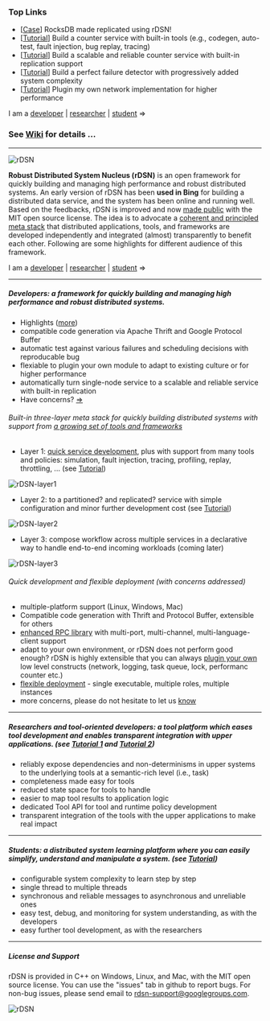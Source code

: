 
### Top Links
 * [[Case](https://github.com/imzhenyu/rocksdb.replicated)] RocksDB made replicated using rDSN!
 * [[Tutorial](https://github.com/Microsoft/rDSN/wiki/Tutorial:-Build-A-Single-Node-Counter-Service)] Build a counter service with built-in tools (e.g., codegen, auto-test, fault injection, bug replay, tracing)
 * [[Tutorial](https://github.com/Microsoft/rDSN/wiki/Tutorial:-Build-A-Scalable-and-Reliable-Counter-Service)] Build a scalable and reliable counter service with built-in replication support
 * [[Tutorial](https://github.com/Microsoft/rDSN/wiki/Tutorial:-Perfect-Failure-Detector)] Build a perfect failure detector with progressively added system complexity
 * [[Tutorial](https://github.com/Microsoft/rDSN/wiki/Tutorial:-Plugin-A-New-Network-Implementation)] Plugin my own network implementation for higher performance


I am a [developer](https://github.com/Microsoft/rDSN/wiki/overview#developers-a-framework-for-quickly-building-and-managing-high-performance-and-robust-distributed-systems)  |   [researcher](https://github.com/Microsoft/rDSN/wiki/overview#researchers-and-tool-oriented-developers-a-tool-platform-which-eases-tool-development-and-enables-transparent-integration-with-upper-applications-see-tutorial-1-and-tutorial-2)  |   [student](https://github.com/Microsoft/rDSN/wiki/overview#students-a-distributed-system-learning-platform-where-you-can-easily-simplify-understand-and-manipulate-a-system-see-tutorial) =>

### See [Wiki](https://github.com/Microsoft/rDSN/wiki) for details  ...

***

![rDSN](https://raw.githubusercontent.com/Microsoft/rDSN/master/resources/rdsn.jpg) 

**Robust Distributed System Nucleus (rDSN)** is an open framework for quickly building and managing high performance and robust distributed systems. An early version of rDSN has been **used in Bing** for building a distributed data service, and the system has been online and running well. Based on the feedbacks, rDSN is improved and now [made public](http://research.microsoft.com/en-us/projects/rdsn/default.aspx) with the MIT open source license. The idea is to advocate a [coherent and principled meta stack](https://github.com/Microsoft/rDSN/wiki/Design-Rational) that distributed applications, tools, and frameworks are developed independently and integrated (almost) transparently to benefit each other. Following are some highlights for different audience of this framework.

I am a [developer](https://github.com/Microsoft/rDSN/wiki/overview#developers-a-framework-for-quickly-building-and-managing-high-performance-and-robust-distributed-systems)  |   [researcher](https://github.com/Microsoft/rDSN/wiki/overview#researchers-and-tool-oriented-developers-a-tool-platform-which-eases-tool-development-and-enables-transparent-integration-with-upper-applications-see-tutorial-1-and-tutorial-2)  |   [student](https://github.com/Microsoft/rDSN/wiki/overview#students-a-distributed-system-learning-platform-where-you-can-easily-simplify-understand-and-manipulate-a-system-see-tutorial) =>

***

##### Developers: a framework for quickly building and managing high performance and robust distributed systems.


* Highlights ([more](https://github.com/Microsoft/rDSN/wiki/overview#built-in-three-layer-meta-stack-for-quickly-building-distributed-systems-with-support-from-a-growing-set-of-tools-and-frameworks))
 * compatible code generation via Apache Thrift and Google Protocol Buffer
 * automatic test against various failures and scheduling decisions with reproducable bug
 * flexiable to plugin your own module to adapt to existing culture or for higher performance
 * automatically turn single-node service to a scalable and reliable service with built-in replication
* Have concerns? [=>](https://github.com/Microsoft/rDSN/wiki/overview#quick-development-and-flexible-deployment-with-concerns-addressed)

###### Built-in three-layer meta stack for quickly building distributed systems with support from [a growing set of tools and frameworks](https://github.com/Microsoft/rDSN/wiki/Available-Tools-Policies-and-Frameworks)
 * Layer 1: [quick service development](https://github.com/Microsoft/rDSN/Wiki/Overview#quick-development-and-flexible-deployment-with-concerns-addressed), plus with support from many tools and policies: simulation, fault injection, tracing, profiling, replay, throttling, ...  (see [Tutorial](https://github.com/Microsoft/rDSN/wiki/Tutorial:-Build-A-Single-Node-Counter-Service))
 
 ![rDSN-layer1](https://raw.githubusercontent.com/Microsoft/rDSN/master/resources/rdsn-layer1.jpg)
 * Layer 2: to a partitioned? and replicated? service with simple configuration and minor further development cost
 (see [Tutorial](https://github.com/Microsoft/rDSN/wiki/Tutorial:-Build-A-Scalable-and-Reliable-Counter-Service))

 ![rDSN-layer2](https://raw.githubusercontent.com/Microsoft/rDSN/master/resources/rdsn-layer2.jpg)
 * Layer 3: compose workflow across multiple services in a declarative way to handle end-to-end incoming workloads (coming later)
 
 ![rDSN-layer3](https://raw.githubusercontent.com/Microsoft/rDSN/master/resources/rdsn-layer3.jpg)

###### Quick development and flexible deployment (with concerns addressed)
 * multiple-platform support (Linux, Windows, Mac)
 * Compatible code generation with Thrift and Protocol Buffer, extensible for others
 * [enhanced RPC library](https://github.com/Microsoft/rDSN/wiki/Tutorial:-Build-A-Single-Node-Counter-Service#step-14-connect-the-service-with-other-languages-optional) with multi-port, multi-channel, multi-language-client support
 * adapt to your own environment, or rDSN does not perform good enough? rDSN is highly extensible that you can always [plugin your own](https://github.com/Microsoft/rDSN/wiki/Tool-API:-Component-Providers,-Join-Points,-and-State-Extensions#component-providers) low level constructs (network, logging, task queue, lock, performanc counter etc.)
 * [flexible deployment]((https://github.com/Microsoft/rDSN/wiki/Tutorial:-Build-A-Single-Node-Counter-Service#step-3-run-with-the-native-runtime-and-deployment)) - single executable, multiple roles, multiple instances
 * more concerns, please do not hesitate to let us [know](mailto:rdsn-support@googlegroups.com)

***

##### Researchers and tool-oriented developers: a tool platform which eases tool development and enables transparent integration with upper applications. (see [Tutorial 1](https://github.com/Microsoft/rDSN/wiki/Tutorial:-Network-Fault-Injection) and [Tutorial 2](https://github.com/Microsoft/rDSN/wiki/Tutorial:-How-to-Implement-A-Coorperative-Scheduler))

* reliably expose dependencies and non-determinisms in upper systems to the underlying tools at a semantic-rich level (i.e., task)
 * completeness made easy for tools
 * reduced state space for tools to handle
 * easier to map tool results to application logic
* dedicated Tool API for tool and runtime policy development
* transparent integration of the tools with the upper applications to make real impact

***

##### Students: a distributed system learning platform where you can easily simplify, understand and manipulate a system. (see [Tutorial](https://github.com/Microsoft/rDSN/wiki/Tutorial:-Perfect-Failure-Detector))

* configurable system complexity to learn step by step
 * single thread to multiple threads
 * synchronous and reliable messages to asynchronous and unreliable ones
* easy test, debug, and monitoring for system understanding, as with the developers
* easy further tool development, as with the researchers


***


##### License and Support

rDSN is provided in C++ on Windows, Linux, and Mac, with the MIT open source license. You can use the "issues" tab in github to report bugs. For non-bug issues, please send email to rdsn-support@googlegroups.com.

![rDSN](https://raw.githubusercontent.com/Microsoft/rDSN/master/resources/rdsn-QR.png)
